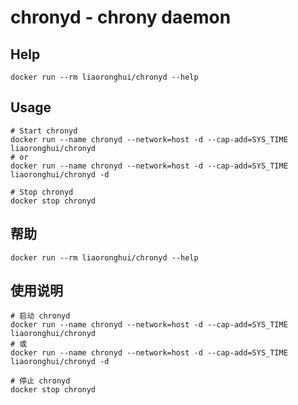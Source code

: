 # chronyd - chrony daemon

## Help

```shell
docker run --rm liaoronghui/chronyd --help
```

## Usage

```shell
# Start chronyd
docker run --name chronyd --network=host -d --cap-add=SYS_TIME liaoronghui/chronyd
# or
docker run --name chronyd --network=host -d --cap-add=SYS_TIME liaoronghui/chronyd -d

# Stop chronyd
docker stop chronyd
```

## 帮助

```shell
docker run --rm liaoronghui/chronyd --help
```

## 使用说明

```shell
# 启动 chronyd
docker run --name chronyd --network=host -d --cap-add=SYS_TIME liaoronghui/chronyd
# 或
docker run --name chronyd --network=host -d --cap-add=SYS_TIME liaoronghui/chronyd -d

# 停止 chronyd
docker stop chronyd
```